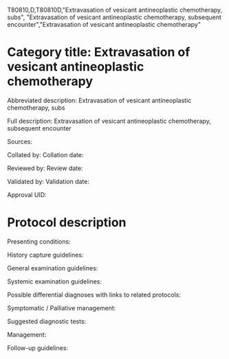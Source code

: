 T80810,D,T80810D,"Extravasation of vesicant antineoplastic chemotherapy, subs", "Extravasation of vesicant antineoplastic chemotherapy, subsequent encounter","Extravasation of vesicant antineoplastic chemotherapy"
# Category title: Extravasation of vesicant antineoplastic chemotherapy

Abbreviated description: Extravasation of vesicant antineoplastic chemotherapy, subs

Full description: Extravasation of vesicant antineoplastic chemotherapy, subsequent encounter

Sources:

Collated by:
Collation date:

Reviewed by:
Review date:

Validated by:
Validation date:

Approval UID:

# Protocol description

Presenting conditions:

History capture guidelines:

General examination guidelines:

Systemic examination guidelines:

Possible differential diagnoses with links to related protocols:

Symptomatic / Palliative management:

Suggested diagnostic tests:

Management:

Follow-up guidelines:
